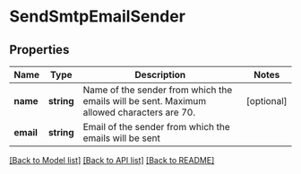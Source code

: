 # SendSmtpEmailSender

## Properties
Name | Type | Description | Notes
------------ | ------------- | ------------- | -------------
**name** | **string** | Name of the sender from which the emails will be sent. Maximum allowed characters are 70. | [optional] 
**email** | **string** | Email of the sender from which the emails will be sent | 

[[Back to Model list]](../../README.md#documentation-for-models) [[Back to API list]](../../README.md#documentation-for-api-endpoints) [[Back to README]](../../README.md)


